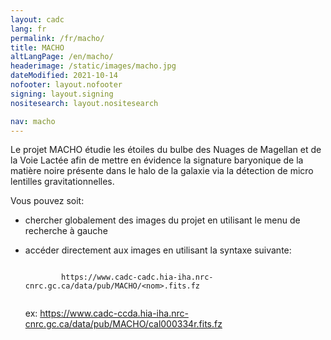 ```yaml
---
layout: cadc
lang: fr
permalink: /fr/macho/
title: MACHO
altLangPage: /en/macho/
headerimage: /static/images/macho.jpg
dateModified: 2021-10-14
nofooter: layout.nofooter
signing: layout.signing
nositesearch: layout.nositesearch

nav: macho
---
```


<p>
  Le projet MACHO étudie les étoiles du bulbe des Nuages de
  Magellan et de la Voie Lactée afin de mettre en évidence la
  signature baryonique de la matière noire présente dans le halo
  de la galaxie via la détection de micro lentilles gravitationnelles.
</p>

<p>
  Vous pouvez soit:
</p>
<ul>
  <li>
    <p>
      chercher globalement des images du projet en utilisant le menu de
      recherche à gauche
    </p>
  </li>
  <li>
    <p>
      accéder directement aux images en utilisant la syntaxe suivante:
    </p>
    <p>
      <code>
        https://www.cadc-cadc.hia-iha.nrc-cnrc.gc.ca/data/pub/MACHO/&lt;nom&gt;.fits.fz
      </code>
    </p>
    <p>
      ex:
      <a href="https://www.cadc-ccda.hia-iha.nrc-cnrc.gc.ca/data/pub/MACHO/cal000334r.fits.fz" class="ui-link">https://www.cadc-ccda.hia-iha.nrc-cnrc.gc.ca/data/pub/MACHO/cal000334r.fits.fz</a>
    </p>
  </li>
</ul>
